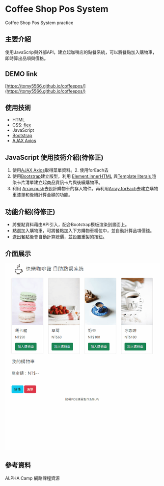 # Coffee Shop Pos System
Coffee Shop Pos System practice

## 主要介紹
使用JavaScrip與外部API，建立起咖啡店的點餐系統，可以將餐點加入購物車，即時算出品項與價格。

## DEMO link
[https://tomy5566.github.io/coffeepos/](https://tomy5566.github.io/coffeepos/)

## 使用技術
- HTML
- CSS: [flex](https://developer.mozilla.org/zh-CN/docs/Web/CSS/flex)
- JavaScript
- [Bootstrap](https://getbootstrap.com/)
- [AJAX Axios](https://github.com/axios/axios)


## JavaScript 使用技術介紹(待修正)

1. 使用[AJAX Axios](https://github.com/axios/axios)取得菜單資料。2. 使用forEach去
2. 使用[Bootstrap](https://getbootstrap.com/)建立版型，利用 [Element.innerHTML](https://developer.mozilla.org/zh-TW/docs/Web/API/Element/innerHTML) 與[Template literals ](https://developer.mozilla.org/en-US/docs/Web/JavaScript/Reference/Template_literals)渲染卡片清單建立起商品資訊卡片與後續購物車。
3. 利用 [Array.push](https://developer.mozilla.org/zh-TW/docs/Web/JavaScript/Reference/Global_Objects/Array/push)去設計購物車的存入物件。再利用[Array.forEach](https://developer.mozilla.org/zh-TW/docs/Web/JavaScript/Reference/Global_Objects/Array/forEach)去建立購物車漆單和後續計算金額的功能。


## 功能介紹(待修正)
- 將餐點資料藉由API引入，配合Bootstrap模板渲染到畫面上。
- 點選加入購物車，可將餐點加入下方購物車欄位中，並自動計算品項價錢。
- 送出餐點後會自動計算總價，並設置重製的按鈕。

## 介面展示

![image](https://github.com/tomy5566/coffeepos/blob/main/coffeepos_demo.gif)


## 參考資料
ALPHA Camp 網路課程資源
